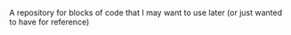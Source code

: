 A repository for blocks of code that I may want to use later (or just wanted to have for reference)
